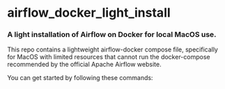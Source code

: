 # airflow_docker_light_install
### A light installation of Airflow on Docker for local MacOS use.

This repo contains a lightweight airflow-docker compose file, specifically for
MacOS with limited resources that cannot run the docker-compose recommended by
the official Apache Airflow website.

You can get started by following these commands:

